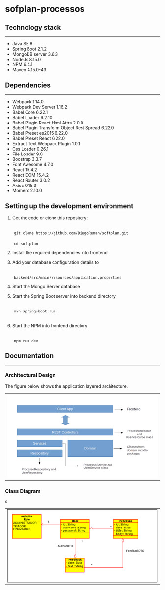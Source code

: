 # sofplan-processos

<h2>Technology stack</h2>
<hr></hr>

<ul>
    <li>Java SE 8</li>
    <li>Spring Boot 2.1.2</li>
    <li>MongoDB server 3.6.3</li>
    <li>NodeJs 8.15.0</li>
    <li>NPM 6.4.1</li>
    <li>Maven 4.15.0-43</li>
</ul>

<h2>Dependencies</h2>
<hr></hr>

<ul>    
    <li>Webpack 1.14.0</li>
    <li>Webpack Dev Server 1.16.2</li>
    <li>Babel Core 6.22.1</li>
    <li>Babel Loader 6.2.10</li>
    <li>Babel Plugin React Html Attrs 2.0.0</li>
    <li>Babel Plugin Transform Object Rest Spread 6.22.0</li>
    <li>Babel Preset es2015 6.22.0</li>
    <li>Babel Preset React 6.22.0</li>
    <li>Extract Text Webpack Plugin 1.0.1</li>
    <li>Css Loader 0.26.1</li>
    <li>File Loader 9.0</li>
    <li>Boostrap 3.3.7</li>
    <li>Font Awesome 4.7.0</li>
    <li>React 15.4.2</li>
    <li>React DOM 15.4.2</li>
    <li>React Router 3.0.2</li>
    <li>Axios 0.15.3</li>
    <li>Moment 2.10.0</li>
</ul>

<h2>Setting up the development environment</h2>

1. Get the code or clone this repository:
<code>
    git clone https://github.com/DiegoRenan/softplan.git <br />
    cd softplan
</code>

2. Install the required dependencies into frontend

3. Add your database configuration details to 
<code>
    backend/src/main/resources/application.properties
</code>

4. Start the Mongo Server database

5. Start the Spring Boot server into backend directory
<code>
    mvn spring-boot:run

</code>

6. Start the NPM into frontend directory 
<code>
    npm run dev
</code>

<h2>Documentation</h2>
<hr></hr>

<h3>Architectural Design</h3>

The figure below shows the application layered architecture.

<center><table><tr>
<td valign="top" align="left" width="75%">
<img src="diagrams/layers.png">
</td></tr></table></center>

<h3>Class Diagram</h3>
s
<center><table><tr>
<td valign="top" align="left" width="75%">
<img src="diagrams/classes.png">
</td></tr></table></center>




